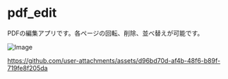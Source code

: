 # pdf_edit
PDFの編集アプリです。各ページの回転、削除、並べ替えが可能です。


![Image](https://github.com/user-attachments/assets/7fe7e87d-c930-46f1-b41f-c5fac32e6dc7)

https://github.com/user-attachments/assets/d96bd70d-af4b-48f6-b89f-719fe8f205da
